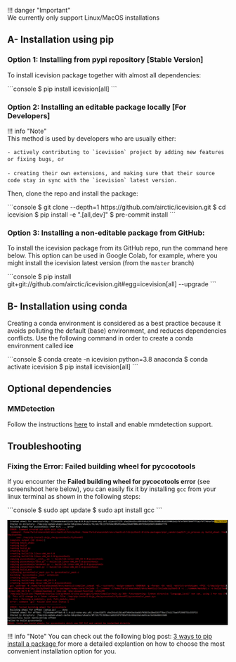 !!! danger "Important"  
    We currently only support Linux/MacOS installations

## A- Installation using pip

### **Option 1:** Installing from pypi repository **[Stable Version]**
 
To install icevision package together with almost all dependencies:

<div class="termy">
```console
$ pip install icevision[all]
```
</div>

### **Option 2:** Installing an editable package locally **[For Developers]**

!!! info "Note"  
    This method is used by developers who are usually either:

    - actively contributing to `icevision` project by adding new features or fixing bugs, or 

    - creating their own extensions, and making sure that their source code stay in sync with the `icevision` latest version.

Then, clone the repo and install the package:
<div class="termy">
```console
$ git clone --depth=1 https://github.com/airctic/icevision.git
$ cd icevision
$ pip install -e ".[all,dev]"
$ pre-commit install
```
</div>

### **Option 3:** Installing a non-editable package from GitHub:

To install the icevision package from its GitHub repo, run the command here below. This option can be used in Google Colab,
for example, where you might install the icevision latest version (from the `master` branch)

<div class="termy">
```console
$ pip install git+git://github.com/airctic/icevision.git#egg=icevision[all] --upgrade
```
</div>

## B- Installation using conda
Creating a conda environment is considered as a best practice because it avoids polluting the default (base) environment, and reduces dependencies conflicts. Use the following command in order to create a conda environment called **ice**

<div class="termy">
```console
$ conda create -n icevision python=3.8 anaconda
$ conda activate icevision
$ pip install icevision[all]
```
</div>

## Optional dependencies

### MMDetection
Follow the instructions [here](https://mmdetection.readthedocs.io/en/latest/get_started.html#installation) to install and enable mmdetection support.

## Troubleshooting

### Fixing the Error: Failed building wheel for pycocotools
If you encounter the **Failed building wheel for pycocotools error** (see screenshoot here below), you can easily fix it by installing  `gcc` from your linux terminal as shown in the following steps:

<div class="termy">
```console
$ sudo apt update
$ sudo apt install gcc
```
</div>

![image](images/pycoco-installation-issue.png)


!!! info "Note" 
    You can check out the following blog post: [3 ways to pip install a package ](https://ai-fast-track.github.io/blog/python/2020/03/17/how-to-pip-install-package.html) for more a detailed explantion on how to choose the most convenient installation option for you. 

